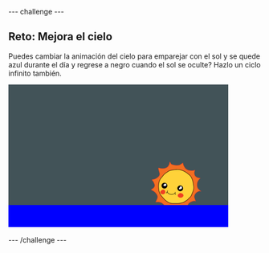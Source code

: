 --- challenge ---
## Reto: Mejora el cielo 

Puedes cambiar la animación del cielo para emparejar con el sol y se quede azul durante el día y regrese a negro cuando el sol se oculte? Hazlo un ciclo infinito también.

![screenshot](images/sunrise-sky-challenge.png)

--- /challenge ---